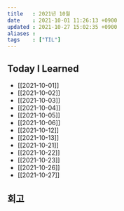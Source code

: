 ```yaml
---
title   : 2021년 10월 
date    : 2021-10-01 11:26:13 +0900
updated : 2021-10-27 15:02:35 +0900
aliases : 
tags    : ["TIL"]
---
```

## Today I Learned
- [[2021-10-01]]
- [[2021-10-02]]
- [[2021-10-03]]
- [[2021-10-04]]
- [[2021-10-05]]
- [[2021-10-06]]
- [[2021-10-12]]
- [[2021-10-13]]
- [[2021-10-21]]
- [[2021-10-22]]
- [[2021-10-23]]
- [[2021-10-26]]
- [[2021-10-27]] 
## 회고
